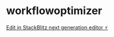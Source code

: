# workflowoptimizer

[Edit in StackBlitz next generation editor ⚡️](https://stackblitz.com/~/github.com/mrmallaser/workflowoptimizer)